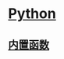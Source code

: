 # [Python](https://github.com/Summer-Felix/Develop/blob/master/Python/Python-Readme.md) #

## [内置函数](http://dev.mysql.com/doc/refman/5.7/en/functions.html) ##